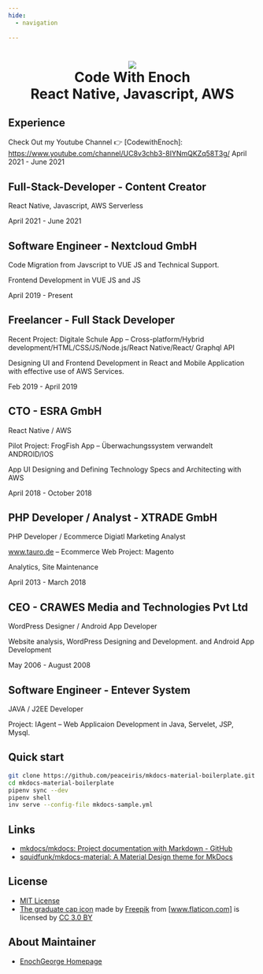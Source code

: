 ```yaml
---
hide:
  - navigation
  
---
```

<h1 align="center">
<img src="http://wordpress.p623538.webspaceconfig.de/wp-content/uploads/2022/08/channelart.png" >
<br>Code With Enoch<br>React Native, Javascript, AWS
</h1>


## Experience

Check Out my Youtube Channel 👉 [CodewithEnoch]: https://www.youtube.com/channel/UC8v3chb3-8IYNmQKZq58T3g/
April 2021 - June 2021
## Full-Stack-Developer - Content Creator
React Native, Javascript, AWS Serverless

April 2021 - June 2021
## Software Engineer - Nextcloud GmbH
Code Migration from Javscript to VUE JS and Technical Support.

Frontend Development in VUE JS and JS

April 2019 - Present
## Freelancer - Full Stack Developer
Recent Project: Digitale Schule App – Cross-platform/Hybrid development/HTML/CSS/JS/Node.js/React Native/React/ Graphql API 

Designing UI and Frontend Development in React and Mobile Application with effective use of AWS Services.

Feb 2019 - April 2019
## CTO - ESRA GmbH
React Native / AWS 

Pilot Project:  FrogFish App – Überwachungssystem verwandelt ANDROID/IOS 

App UI Designing and Defining  Technology Specs and Architecting with AWS

April 2018 - October 2018
## PHP Developer / Analyst - XTRADE GmbH
PHP Developer / Ecommerce Digiatl Marketing Analyst

www.tauro.de – Ecommerce Web Project:  Magento

Analytics, Site Maintenance

April 2013 - March 2018
## CEO - CRAWES Media and Technologies Pvt Ltd
WordPress Designer / Android App Developer

Website analysis, WordPress  Designing and Development. and  Android App Development

May 2006 - August 2008
## Software Engineer - Entever System
JAVA / J2EE  Developer

Project: IAgent – Web Applicaion Development in Java, Servelet, JSP, Mysql. 



## Quick start

```sh
git clone https://github.com/peaceiris/mkdocs-material-boilerplate.git
cd mkdocs-material-boilerplate
pipenv sync --dev
pipenv shell
inv serve --config-file mkdocs-sample.yml
```



## Links

- [mkdocs/mkdocs: Project documentation with Markdown - GitHub]
- [squidfunk/mkdocs-material: A Material Design theme for MkDocs]

[mkdocs/mkdocs: Project documentation with Markdown - GitHub]: https://github.com/mkdocs/mkdocs/
[squidfunk/mkdocs-material: A Material Design theme for MkDocs]: https://github.com/squidfunk/mkdocs-material



## License

- [MIT License]
- [The graduate cap icon] made by [Freepik] from [www.flaticon.com] is licensed by [CC 3.0 BY]

[MIT License]: https://github.com/peaceiris/mkdocs-material-boilerplate/blob/main/LICENSE
[The graduate cap icon]: https://www.flaticon.com/free-icon/graduate-cap_62627
[Freepik]: https://www.freepik.com/
[www.flaticon.com]: https://www.flaticon.com/
[CC 3.0 BY]: http://creativecommons.org/licenses/by/3.0/



## About Maintainer

- [EnochGeorge Homepage](https://enochgeorge.com/)
